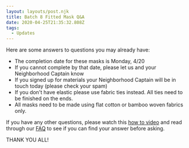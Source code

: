 ```yaml
---
layout: layouts/post.njk
title: Batch 8 Fitted Mask Q&A
date: 2020-04-25T21:35:32.808Z
tags:
  - Updates
---
```

Here are some answers to questions you may already have:
* The completion date for these masks is Monday, 4/20
* If you cannot complete by that date, please let us and your Neighborhood Captain know
* If you signed up for materials your Neighborhood Captain will be in touch today (please check your spam)
* If you don't have elastic please use fabric ties instead. All ties need to be finished on the ends.
* All masks need to be made using flat cotton or bamboo woven fabrics only.

If you have any other questions, please watch this [how to video](https://www.youtube.com/watch?v=Lyg_Nb27jp8) and read through our [FAQ](https://craftersagainstcovid19.org/faq/) to see if you can find your answer before asking.

THANK YOU ALL!